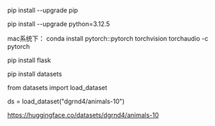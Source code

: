pip install --upgrade pip

pip install --upgrade python=3.12.5

mac系统下：
conda install pytorch::pytorch torchvision torchaudio -c pytorch

pip install flask

pip install datasets


from datasets import load_dataset

ds = load_dataset("dgrnd4/animals-10")

https://huggingface.co/datasets/dgrnd4/animals-10











